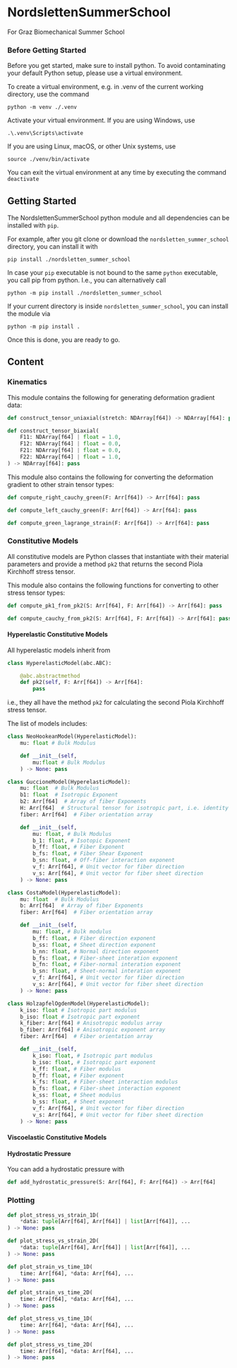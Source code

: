 # NordslettenSummerSchool
For Graz Biomechanical Summer School

### Before Getting Started

Before you get started, make sure to install python. To avoid contaminating your default Python setup, please use a virtual environment.

To create a virtual environment, e.g. in .venv of the current working directory, use the command
```console
python -m venv ./.venv
```
Activate your virtual environment. If you are using Windows, use
```console
.\.venv\Scripts\activate
```
If you are using Linux, macOS, or other Unix systems, use
```console
source ./venv/bin/activate
```
You can exit the virtual environment at any time by executing the command `deactivate`

## Getting Started

The NordslettenSummerSchool python module and all dependencies can be installed with `pip`.

For example, after you git clone or download the `nordsletten_summer_school` directory, you can install it with

```console
pip install ./nordsletten_summer_school
```
In case your `pip` executable is not bound to the same `python` executable, you call pip from python. I.e., you can alternatively call
```console
python -m pip install ./nordsletten_summer_school
```

If your current directory is inside `nordsletten_summer_school`, you can install the module via
```console
python -m pip install .
```

Once this is done, you are ready to go.

## Content

### Kinematics

This module contains the following for generating deformation gradient data:
```python
def construct_tensor_uniaxial(stretch: NDArray[f64]) -> NDArray[f64]: pass

def construct_tensor_biaxial(
    F11: NDArray[f64] | float = 1.0,
    F12: NDArray[f64] | float = 0.0,
    F21: NDArray[f64] | float = 0.0,
    F22: NDArray[f64] | float = 1.0,
) -> NDArray[f64]: pass
```

This module also contains the following for converting the deformation gradient to other strain tensor types:
```python
def compute_right_cauchy_green(F: Arr[f64]) -> Arr[f64]: pass

def compute_left_cauchy_green(F: Arr[f64]) -> Arr[f64]: pass

def compute_green_lagrange_strain(F: Arr[f64]) -> Arr[f64]: pass
```

### Constitutive Models

All constitutive models are Python classes that instantiate with their material parameters and provide a method `pk2` that returns the second Piola Kirchhoff stress tensor.

This module also contains the following functions for converting to other stress tensor types:

```python
def compute_pk1_from_pk2(S: Arr[f64], F: Arr[f64]) -> Arr[f64]: pass

def compute_cauchy_from_pk2(S: Arr[f64], F: Arr[f64]) -> Arr[f64]: pass
```

#### Hyperelastic Constitutive Models
All hyperelastic models inherit from
```python
class HyperelasticModel(abc.ABC):

    @abc.abstractmethod
    def pk2(self, F: Arr[f64]) -> Arr[f64]:
        pass
```
i.e., they all have the method `pk2` for calculating the second Piola Kirchhoff stress tensor.



The list of models includes:
```python
class NeoHookeanModel(HyperelasticModel):
    mu: float # Bulk Modulus

    def __init__(self,
        mu:float # Bulk Modulus
    ) -> None: pass
```


```python
class GuccioneModel(HyperelasticModel):
    mu: float  # Bulk Modulus
    b1: float  # Isotropic Exponent
    b2: Arr[f64]  # Array of fiber Exponents
    H: Arr[f64]  # Structural tensor for isotropic part, i.e. identity
    fiber: Arr[f64]  # Fiber orientation array

    def __init__(self,
        mu: float, # Bulk Modulus
        b_1: float, # Isotopic Exponent
        b_ff: float, # Fiber Exponent
        b_fs: float, # Fiber Shear Exponent
        b_sn: float, # Off-fiber interaction exponent
        v_f: Arr[f64], # Unit vector for fiber direction
        v_s: Arr[f64], # Unit vector for fiber sheet direction
    ) -> None: pass
```


```python
class CostaModel(HyperelasticModel):
    mu: float  # Bulk Modulus
    b: Arr[f64]  # Array of fiber Exponents
    fiber: Arr[f64]  # Fiber orientation array

    def __init__(self,
        mu: float, # Bulk modulus
        b_ff: float, # Fiber direction exponent
        b_ss: float, # Sheet direction exponent
        b_nn: float, # Normal direction exponent
        b_fs: float, # Fiber-sheet interation exponent
        b_fn: float, # Fiber-normal interation exponent
        b_sn: float, # Sheet-normal interation exponent
        v_f: Arr[f64], # Unit vector for fiber direction
        v_s: Arr[f64], # Unit vector for fiber sheet direction
    ) -> None: pass
```

```python
class HolzapfelOgdenModel(HyperelasticModel):
    k_iso: float # Isotropic part modulus
    b_iso: float # Isotropic part exponent
    k_fiber: Arr[f64] # Anisotropic modulus array
    b_fiber: Arr[f64] # Anisotropic exponent array
    fiber: Arr[f64]  # Fiber orientation array

    def __init__(self,
        k_iso: float, # Isotropic part modulus
        b_iso: float, # Isotropic part exponent
        k_ff: float, # Fiber modulus
        b_ff: float, # Fiber exponent
        k_fs: float, # Fiber-sheet interaction modulus
        b_fs: float, # Fiber-sheet interaction exponent
        k_ss: float, # Sheet modulus
        b_ss: float, # Sheet exponent
        v_f: Arr[f64], # Unit vector for fiber direction
        v_s: Arr[f64], # Unit vector for fiber sheet direction
    ) -> None: pass
```



#### Viscoelastic Constitutive Models


#### Hydrostatic Pressure
You can add a hydrostatic pressure with

```python
def add_hydrostatic_pressure(S: Arr[f64], F: Arr[f64]) -> Arr[f64]
```

### Plotting

```python
def plot_stress_vs_strain_1D(
    *data: tuple[Arr[f64], Arr[f64]] | list[Arr[f64]], ...
) -> None: pass

def plot_stress_vs_strain_2D(
    *data: tuple[Arr[f64], Arr[f64]] | list[Arr[f64]], ...
) -> None: pass

def plot_strain_vs_time_1D(
    time: Arr[f64], *data: Arr[f64], ...
) -> None: pass

def plot_strain_vs_time_2D(
    time: Arr[f64], *data: Arr[f64], ...
) -> None: pass

def plot_stress_vs_time_1D(
    time: Arr[f64], *data: Arr[f64], ...
) -> None: pass

def plot_stress_vs_time_2D(
    time: Arr[f64], *data: Arr[f64], ...
) -> None: pass
```


